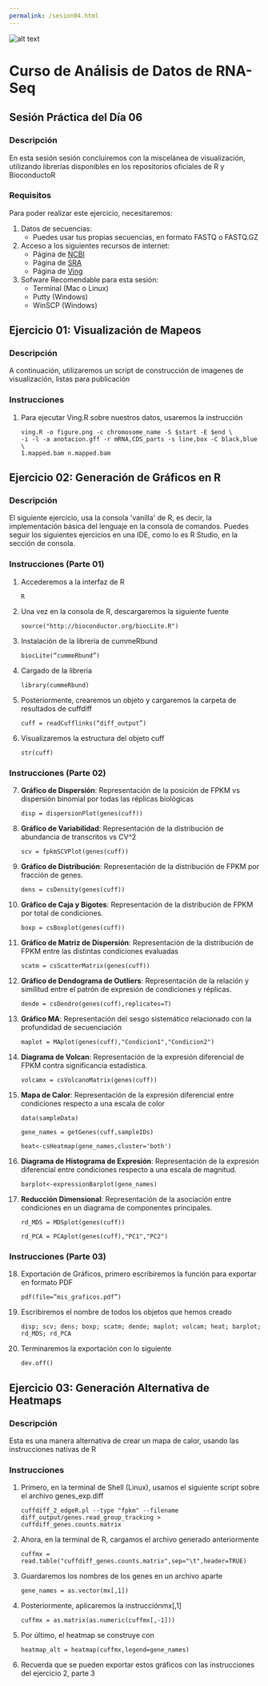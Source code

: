 ```yaml
---
permalink: /sesion04.html
---
```

![alt text](https://solariabiodata.com.mx/images/solaria_banner.png "Soluciones de Siguiente Generación")
# Curso de Análisis de Datos de RNA-Seq

## Sesión Práctica del Día 06

### Descripción
En esta sesión sesión concluiremos con la miscelánea de visualización, utilizando librerías disponibles en los repositorios oficiales de R y BioconductoR

### Requisitos

Para poder realizar este ejercicio, necesitaremos:

1. Datos de secuencias:
    - Puedes usar tus propias secuencias, en formato FASTQ o FASTQ.GZ
2. Acceso a los siguientes recursos de internet:
    - Página de [NCBI](https://www.ncbi.nlm.nih.gov/)
    - Página de [SRA](https://www.ncbi.nlm.nih.gov/sra)
    - Página de [Ving](http://vm-gb.curie.fr/ving/)
3. Sofware Recomendable para esta sesión:
    - Terminal (Mac o Linux)
    - Putty (Windows)
    - WinSCP (Windows)

## Ejercicio 01: Visualización de Mapeos
### Descripción
A continuación, utilizaremos un script de construcción de imagenes de visualización, listas para publicación

### Instrucciones
1. Para ejecutar Ving.R sobre nuestros datos, usaremos la instrucción
    ~~~
    ving.R -o figure.png -c chromosome_name -S $start -E $end \
    -i -l -a anotacion.gff -r mRNA,CDS_parts -s line,box -C black,blue \
    1.mapped.bam n.mapped.bam
    ~~~

## Ejercicio 02: Generación de Gráficos en R
### Descripción
El siguiente ejercicio, usa la consola 'vanilla' de R, es decir, la implementación básica del lenguaje en la consola de comandos. Puedes seguir los siguientes ejercicios en una IDE, como lo es R Studio, en la sección de consola.

### Instrucciones (Parte 01)
1. Accederemos a la interfaz de R
    ~~~
    R
    ~~~
2. Una vez en la consola de R, descargaremos la siguiente fuente
    ~~~
    source("http://bioconductor.org/biocLite.R")
    ~~~
3. Instalación de la librería de cummeRbund
    ~~~
    biocLite(“cummeRbund”)
    ~~~
4. Cargado de la librería
    ~~~
    library(cummeRbund)
    ~~~
5. Posteriormente, crearemos un objeto y cargaremos la carpeta de resultados de cuffdiff
    ~~~
    cuff = readCufflinks(“diff_output”)
    ~~~
6. Visualizaremos la estructura del objeto cuff
    ~~~
    str(cuff)
    ~~~
### Instrucciones (Parte 02)
7. **Gráfico de Dispersión**: Representación de la posición de FPKM vs dispersión binomial por todas las réplicas biológicas
    ~~~
    disp = dispersionPlot(genes(cuff))
    ~~~
8. **Gráfico de Variabilidad**: Representación de la distribución de abundancia de transcritos vs CV^2
    ~~~
    scv = fpkmSCVPlot(genes(cuff))
    ~~~
9. **Gráfico de Distribución**: Representación de la distribución de FPKM por fracción de genes.
    ~~~
    dens = csDensity(genes(cuff))
    ~~~
10. **Gráfico de Caja y Bigotes**: Representación de la distribución de FPKM por total de condiciones.
    ~~~
    boxp = csBoxplot(genes(cuff))
    ~~~
11. **Gráfico de Matriz de Dispersión**: Representación de la distribución de FPKM entre las distintas condiciones evaluadas
    ~~~
    scatm = csScatterMatrix(genes(cuff))
    ~~~
12. **Gráfico de Dendograma de Outliers**: Representación de la relación y similitud entre el patrón de expresión de condiciones y réplicas.
    ~~~
    dende = csDendro(genes(cuff),replicates=T)
    ~~~
13. **Gráfico MA**: Representación del sesgo sistemático relacionado con la profundidad de secuenciación
    ~~~
    maplot = MAplot(genes(cuff),"Condicion1","Condicion2")
    ~~~
14. **Diagrama de Volcan**: Representación de la expresión diferencial de FPKM contra significancia estadística.
    ~~~
    volcamx = csVolcanoMatrix(genes(cuff))
    ~~~
15. **Mapa de Calor**: Representación de la expresión diferencial entre condiciones respecto a una escala de color
    ~~~
    data(sampleData)
    ~~~
    ~~~
    gene_names = getGenes(cuff,sampleIDs)
    ~~~
    ~~~
    heat<-csHeatmap(gene_names,cluster='both')
    ~~~
16. **Diagrama de Histograma de Expresión**: Representación de la expresión diferencial entre condiciones respecto a una escala de magnitud.
    ~~~
    barplot<-expressionBarplot(gene_names)
    ~~~
17. **Reducción Dimensional**: Representación de la asociación entre condiciones en un diagrama de componentes principales.
    ~~~
    rd_MDS = MDSplot(genes(cuff))
    ~~~
    ~~~
    rd_PCA = PCAplot(genes(cuff),"PC1","PC2")
    ~~~
### Instrucciones (Parte 03)
18. Exportación de Gráficos, primero escribiremos la función para exportar en formato PDF
    ~~~
    pdf(file=”mis_graficos.pdf”)
    ~~~
19. Escribiremos el nombre de todos los objetos que hemos creado
    ~~~
    disp; scv; dens; boxp; scatm; dende; maplot; volcam; heat; barplot; rd_MDS; rd_PCA
    ~~~
20. Terminaremos la exportación con lo siguiente
    ~~~
    dev.off()
    ~~~

## Ejercicio 03: Generación Alternativa de Heatmaps
### Descripción
Esta es una manera alternativa de crear un mapa de calor, usando las instrucciones nativas de R
### Instrucciones
1. Primero, en la terminal de Shell (Linux), usamos el siguiente script sobre el archivo genes_exp.diff
    ~~~
    cuffdiff_2_edgeR.pl --type "fpkm" --filename diff_output/genes.read_group_tracking > cuffdiff_genes.counts.matrix
    ~~~
2. Ahora, en la terminal de R, cargamos el archivo generado anteriormente
    ~~~
    cuffmx = read.table("cuffdiff_genes.counts.matrix",sep="\t",header=TRUE)
    ~~~
3. Guardaremos los nombres de los genes en un archivo aparte
    ~~~
    gene_names = as.vector(mx[,1])
    ~~~
4. Posteriormente, aplicaremos la instrucciónmx[,1]
    ~~~
    cuffmx = as.matrix(as.numeric(cuffmx[,-1]))
    ~~~
5. Por último, el heatmap se construye con
    ~~~
    heatmap_alt = heatmap(cuffmx,legend=gene_names)
    ~~~
6. Recuerda que se pueden exportar estos gráficos con las instrucciones del ejercicio 2, parte 3
